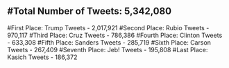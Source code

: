 #Total Number of Tweets: 5,342,080 
---
#First Place: Trump Tweets - 2,017,921
#Second Place: Rubio Tweets - 970,117
#Third Place: Cruz Tweets - 786,386
#Fourth Place: Clinton Tweets - 633,308
#Fifth Place: Sanders Tweets - 285,719
#Sixth Place: Carson Tweets - 267,409
#Seventh Place: Jeb! Tweets - 195,808
#Last Place: Kasich Tweets - 186,372
